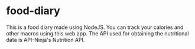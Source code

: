 # food-diary
This is a food diary made using NodeJS. You can track your calories and other macros using this web app. The API used for obtaining the nutritional data is API-Ninja's Nutrition API.
